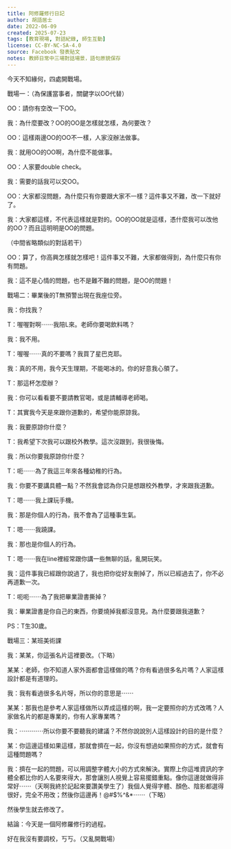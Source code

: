 ```yaml
---
title: 阿修羅修行日記
author: 胡語居士
date: 2022-06-09
created: 2025-07-23
tags: [教育現場, 對話紀錄, 師生互動]
license: CC-BY-NC-SA-4.0
source: Facebook 發表貼文
notes: 教師日常中三場對話場景，語句原貌保存
---
```


今天不知緣何，四處開戰場。

戰場一：（為保護當事者，關鍵字以OO代替）

OO：請你有空改一下OO。

我：為什麼要改？OO的OO是怎樣就怎樣，為何要改？

OO：這樣兩邊OO的OO不一樣，人家沒辦法做事。

我：就用OO的OO啊，為什麼不能做事。

OO：人家要double check。

我：需要的話我可以交OO。

OO：大家都沒問題，為什麼只有你要跟大家不一樣？這件事又不難，改一下就好了。

我：大家都這樣，不代表這樣就是對的。OO的OO就是這樣，憑什麼我可以改他的OO？而且這明明是OO的問題。

（中間省略類似的對話若干）

OO：算了，你高興怎樣就怎樣吧！這件事又不難，大家都做得到，為什麼只有你有問題。

我：這不是心情的問題，也不是難不難的問題，是OO的問題！



戰場二：畢業後的T無預警出現在我座位旁。

我：你找我？

T：喔喔對啊⋯⋯我陪L來。老師你要喝飲料嗎？

我：我不用。

T：喔喔⋯⋯真的不要嗎？我買了星巴克耶。

我：真的不用，我今天生理期，不能喝冰的。你的好意我心領了。

T：那這杯怎麼辦？

我：你可以看看要不要請教官喝，或是請輔導老師喝。

T：其實我今天是來跟你道歉的，希望你能原諒我。

我：我要原諒你什麼？

T：我希望下次我可以跟校外教學。這次沒跟到，我很後悔。

我：所以你要我原諒你什麼？

T：呃⋯⋯為了我這三年來各種幼稚的行為。

我：你要不要講具體一點？不然我會認為你只是想跟校外教學，才來跟我道歉。

T：嗯⋯⋯我上課玩手機。

我：那是你個人的行為，我不會為了這種事生氣。

T：嗯⋯⋯我蹺課。

我：那也是你個人的行為。

T：嗯⋯⋯我在line裡經常跟你講一些無聊的話，亂開玩笑。

我：這件事我已經跟你說過了，我也把你從好友刪掉了，所以已經過去了，你不必再道歉一次。

T：呃呃⋯⋯為了我把畢業證書撕掉？

我：畢業證書是你自己的東西，你要燒掉我都沒意見。為什麼要跟我道歉？

PS：T生30歲。



戰場三：某班美術課

我：某某，你這張名片這裡要改。（下略）

某某：老師，你不知道人家外面都會這樣做的嗎？你有看過很多名片嗎？人家這樣設計都是有道理的。

我：我有看過很多名片呀，所以你的意思是⋯⋯

某某：那我也是參考人家這樣做所以弄成這樣的啊，我一定要照你的方式改嗎？人家做名片的都是專業的，你有人家專業嗎？

我：⋯⋯⋯⋯所以你要不要聽我的建議？不然你說說別人這樣設計的目的是什麼？

某：你這邊這樣如果這樣，那就會擠在一起，你沒有想過如果照你的方式，就會有這種問題嗎？

我：擠在一起的問題，可以用調整字體大小的方式來解決。實際上你這堆資訊的字體全都比你的人名要來得大，那會讓別人視覺上容易擺錯重點。像你這邊就做得非常好⋯⋯（天啊我終於記起來要讚美學生了）我個人覺得字體、顏色、陰影都選得很好，完全不用改；然後你這邊再！@#$%^&*⋯⋯（下略）

然後學生就去修改了。

結論：今天是一個阿修羅修行的過程。

好在我沒有要調校，丂丂。（又亂開戰場）
